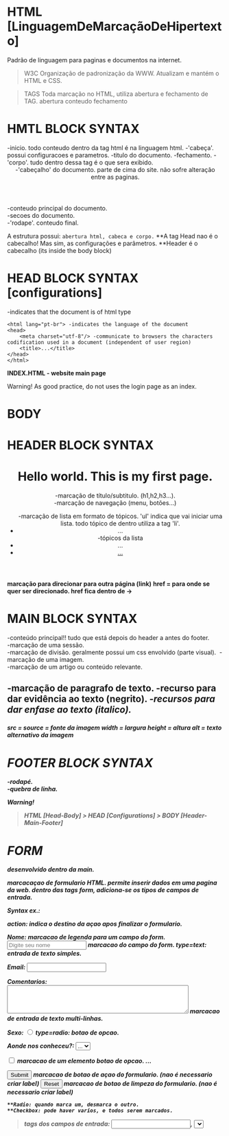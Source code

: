 # HTML [LinguagemDeMarcaçãoDeHipertexto]
Padrão de linguagem para paginas e documentos na internet.

> W3C
Organização de padronização da WWW.
Atualizam e mantém o HTML e CSS.

> TAGS
Toda marcação no HTML, utiliza abertura e fechamento de TAG.
<tag> abertura
    conteudo
</tag> fechamento


# HMTL BLOCK SYNTAX
<!DOCTYPE html>
<html> -inicio. todo conteudo dentro da tag html é na linguagem html.
    <head> -'cabeça'. possui configuracoes e parametros.
        <title></title> -titulo do documento.
    </head> -fechamento.
    <body> -'corpo'. tudo dentro dessa tag é o que sera exibido.
        <header> -'cabeçalho' do documento. parte de cima do site. não sofre alteração entre as paginas.
        </header>
        <main> -conteudo principal do documento.
            <section> -secoes do documento.
            </section>
        </main>
        <footer> -'rodape'. conteudo final.
        </footer>
    </body>
<html>

A estrutura possui: ``abertura html, cabeca e corpo.``
**A tag Head nao é o cabecalho! Mas sim, as configurações e parâmetros.
**Header é o cabecalho (its inside the body block)


# HEAD BLOCK SYNTAX [configurations]
<!DOCTYPE html> -indicates that the document is of html type
    <html lang="pt-br"> -indicates the language of the document
    <head>
        <meta charset="utf-8"/> -communicate to browsers the characters codification used in a document (independent of user region)
        <title>...</title>
    </head>
    </html>

__INDEX.HTML - website main page__

Warning!
As good practice, do not uses the login page as an index.


# BODY
# HEADER BLOCK SYNTAX
<header>
    <h1>Hello world. This is my first page.</h1> -marcação de título/subtitulo. (h1,h2,h3...).
    <nav> -marcação de navegação (menu, botões...)
        <ul> -marcação de lista em formato de tópicos. 'ul' indica que vai iniciar uma lista. todo tópico de 
                                                                                    dentro utiliza a tag 'li'.
            <li>...</li> -tópicos da lista
            <li>...</li>
            <li><a href="xxx.html">...</a></li>
        </ul>
    </nav>
</header>

__<a></a> marcação para direcionar para outra página (link)__
__href = para onde se quer ser direcionado. href fica dentro de <a> -> <a herf="...">__


# MAIN BLOCK SYNTAX
<main> -conteúdo principal!! tudo que está depois do header a antes do footer.
    <section> -marcação de uma sessão.
        <div> -marcação de divisão. geralmente possui um css envolvido (parte visual).
            <img src="" width="" height="" alt=""/> -marcação de uma imagem.
        </div>
        <article> -marcação de um artigo ou conteúdo relevante.
            <h2>
            <p> -marcação de paragrafo de texto.
            <strong> -recurso para dar evidência ao texto (negrito).
            <em> -recursos para dar enfase ao texto (italico).
            </p>
        </article>
    <section>
</main>

__src = source = fonte da imagem__
__width = largura__
__height = altura__
__alt = texto alternativo da imagem__


# FOOTER BLOCK SYNTAX
<footer> -rodapé.
<span>
<br/> -quebra de linha.



__Warning!__
> HTML [Head-Body]
    > HEAD [Configurations]
    > BODY [Header-Main-Footer]



# FORM
desenvolvido dentro da main.

<form> marcacaçao de formulario HTML. permite inserir dados em uma pagina da web. dentro das tags form, adiciona-se os tipos de campos de entrada.

Syntax ex.: 
<form action="index.html"> action: indica o destino da açao apos finalizar o formulario.
    <p>
        <label>Nome: </label> marcacao de legenda para um campo do form.
        <input type="text" name="nome" placeholder="Digite seu nome" required/> marcacao do campo do form. type=text: entrada de texto simples.
    </p>
    <p>
        <label>Email: </label><input type="text" name="Email"/>
    </p>
    <p>
        <label>Comentarios: </label>
        <textarea name="Comentarios" rows="4" cols="50"></textarea> marcacao de entrada de texto multi-linhas.
    </p>
    <p>
        <label>Sexo: </label>
        <input type="radio" nome="sexo"> type=radio: botao de opcao.
    </p>
    <p>
        <label>Aonde nos conheceu?: </label>
        <select name="conheceu"> select: lista de opçoes.
            <option selected>...</option>
            <option>...</option>
            <option>...</option>
        </select>
    </p>
    <p>
        <input type="checkbox" name="aceito"> marcacao de um elemento botao de opcao.
        <label>...</label>
    </p>
    <p>
        <input type="submit" .../> marcacao de botao de açao do formulario. (nao é necessario criar label)
        <input type="reset" .../> marcacao de botao de limpeza do formulario. (nao é necessario criar label)
    </p>

    **Radio: quando marca um, desmarca o outro.
    **Checkbox: pode haver varios, e todos serem marcados.


> tags dos campos de entrada: <INPUT>, <SELECT>, <TEXTAREA> etc.

<INPUT type> diferentes valores do atibruto type. <type= text,email,password,checkbox,radio,submit...>
<INPUT name> nome do campo para identificar o valor do campo.
<INPUT placeholder> espaço reservado. texto de dica para o que inserir.
<INPUT required> torna o campo obrigatório.


# TABLE
<section>
    <h2></h2>
    <table> marcacao do elemento tabela.
        <thead> define grupo de linhas que representam os cabeçalhos de uma tabela.
            <tr> marcacao das linhas. (table row)
                <th></th> marcacao das colunas / celula de cabeçalho. (table header)
                <th></th> 
            </tr>
        <tbody> define o conjunto de dados de uma tabela.
            <tr>
                <td></td> marcacao das celulas (dados/valores). (table data)
                <td></td> 
            </tr>

**TR - Rows
**TH - Columns
**TD - Cells/Values
**Put the same quantity of TH(columns) and TD(values)
